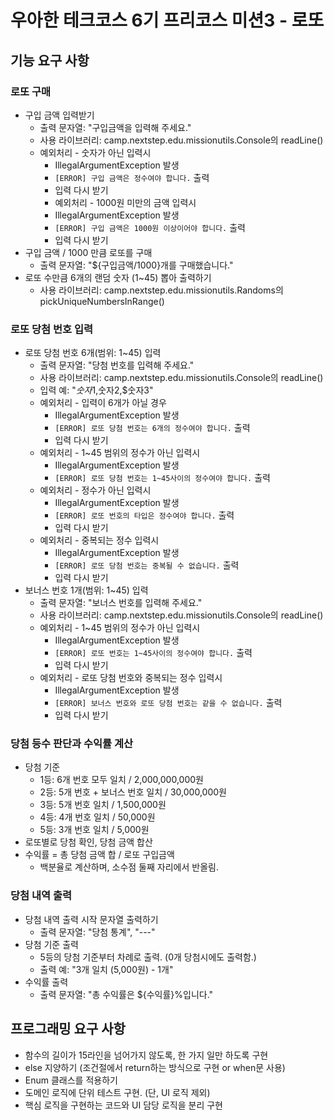 # 우아한 테크코스 6기 프리코스 미션3 - 로또

## 기능 요구 사항

### 로또 구매
- 구입 금액 입력받기
  - 출력 문자열: "구입금액을 입력해 주세요."
  - 사용 라이브러리: camp.nextstep.edu.missionutils.Console의 readLine()
  - 예외처리 - 숫자가 아닌 입력시 
    - IllegalArgumentException 발생
    - `[ERROR] 구입 금액은 정수여야 합니다.` 출력
    - 입력 다시 받기
    - 예외처리 - 1000원 미만의 금액 입력시
    - IllegalArgumentException 발생
    - `[ERROR] 구입 금액은 1000원 이상이어야 합니다.` 출력
    - 입력 다시 받기
- 구입 금액 / 1000 만큼 로또를 구매
  - 출력 문자열: "${구입금액/1000}개를 구매했습니다."
- 로또 수만큼 6개의 랜덤 숫자 (1~45) 뽑아 출력하기
  - 사용 라이브러리: camp.nextstep.edu.missionutils.Randoms의 pickUniqueNumbersInRange()

### 로또 당첨 번호 입력
- 로또 당첨 번호 6개(범위: 1~45) 입력
  - 출력 문자열: "당첨 번호를 입력해 주세요."
  - 사용 라이브러리: camp.nextstep.edu.missionutils.Console의 readLine()
  - 입력 예: "$숫자1,$숫자2,$숫자3"
  - 예외처리 - 입력이 6개가 아닐 경우
    - IllegalArgumentException 발생
    - `[ERROR] 로또 당첨 번호는 6개의 정수여야 합니다.` 출력
    - 입력 다시 받기
  - 예외처리 - 1~45 범위의 정수가 아닌 입력시
    - IllegalArgumentException 발생
    - `[ERROR] 로또 당첨 번호는 1~45사이의 정수여야 합니다.` 출력
  - 예외처리 - 정수가 아닌 입력시
    - IllegalArgumentException 발생
    - `[ERROR] 로또 번호의 타입은 정수여야 합니다.` 출력
    - 입력 다시 받기
  - 예외처리 - 중복되는 정수 입력시
    - IllegalArgumentException 발생
    - `[ERROR] 로또 당첨 번호는 중복될 수 없습니다.` 출력
    - 입력 다시 받기
- 보너스 번호 1개(범위: 1~45) 입력
  - 출력 문자열: "보너스 번호를 입력해 주세요."
  - 사용 라이브러리: camp.nextstep.edu.missionutils.Console의 readLine()
  - 예외처리 - 1~45 범위의 정수가 아닌 입력시
    - IllegalArgumentException 발생
    - `[ERROR] 로또 번호는 1~45사이의 정수여야 합니다.` 출력
    - 입력 다시 받기
  - 예외처리 - 로또 당첨 번호와 중복되는 정수 입력시
    - IllegalArgumentException 발생
    - `[ERROR] 보너스 번호와 로또 당첨 번호는 같을 수 없습니다.` 출력
    - 입력 다시 받기

### 당첨 등수 판단과 수익률 계산
- 당첨 기준
  - 1등: 6개 번호 모두 일치 / 2,000,000,000원
  - 2등: 5개 번호 + 보너스 번호 일치 / 30,000,000원
  - 3등: 5개 번호 일치 / 1,500,000원
  - 4등: 4개 번호 일치 / 50,000원
  - 5등: 3개 번호 일치 / 5,000원
- 로또별로 당첨 확인, 당첨 금액 합산
- 수익률 = 총 당첨 금액 합 / 로또 구입금액
  - 백분율로 계산하며, 소수점 둘째 자리에서 반올림.

### 당첨 내역 출력
- 당첨 내역 출력 시작 문자열 출력하기
  - 출력 문자열: "당첨 통계", "---"
- 당첨 기준 출력
  - 5등의 당첨 기준부터 차례로 출력. (0개 당첨시에도 출력함.)
  - 출력 예: "3개 일치 (5,000원) - 1개"
- 수익률 출력
  - 출력 문자열: "총 수익률은 ${수익률}%입니다."

## 프로그래밍 요구 사항
- 함수의 길이가 15라인을 넘어가지 않도록, 한 가지 일만 하도록 구현
- else 지양하기 (조건절에서 return하는 방식으로 구현 or when문 사용)
- Enum 클래스를 적용하기
- 도메인 로직에 단위 테스트 구현. (단, UI 로직 제외)
- 핵심 로직을 구현하는 코드와 UI 담당 로직을 분리 구현